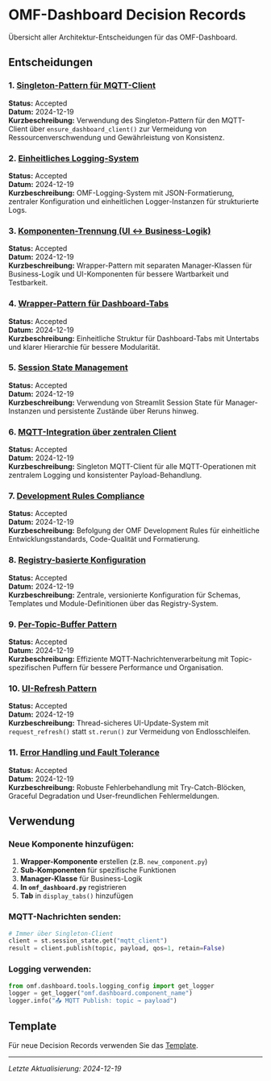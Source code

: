 # OMF-Dashboard Decision Records

Übersicht aller Architektur-Entscheidungen für das OMF-Dashboard.

## Entscheidungen

### 1. [Singleton-Pattern für MQTT-Client](01-singleton-pattern-mqtt-client.md)
**Status:** Accepted  
**Datum:** 2024-12-19  
**Kurzbeschreibung:** Verwendung des Singleton-Pattern für den MQTT-Client über `ensure_dashboard_client()` zur Vermeidung von Ressourcenverschwendung und Gewährleistung von Konsistenz.

### 2. [Einheitliches Logging-System](02-unified-logging-system.md)
**Status:** Accepted  
**Datum:** 2024-12-19  
**Kurzbeschreibung:** OMF-Logging-System mit JSON-Formatierung, zentraler Konfiguration und einheitlichen Logger-Instanzen für strukturierte Logs.

### 3. [Komponenten-Trennung (UI ↔ Business-Logik)](03-component-separation-ui-business-logic.md)
**Status:** Accepted  
**Datum:** 2024-12-19  
**Kurzbeschreibung:** Wrapper-Pattern mit separaten Manager-Klassen für Business-Logik und UI-Komponenten für bessere Wartbarkeit und Testbarkeit.

### 4. [Wrapper-Pattern für Dashboard-Tabs](04-wrapper-pattern-dashboard-tabs.md)
**Status:** Accepted  
**Datum:** 2024-12-19  
**Kurzbeschreibung:** Einheitliche Struktur für Dashboard-Tabs mit Untertabs und klarer Hierarchie für bessere Modularität.

### 5. [Session State Management](05-session-state-management.md)
**Status:** Accepted  
**Datum:** 2024-12-19  
**Kurzbeschreibung:** Verwendung von Streamlit Session State für Manager-Instanzen und persistente Zustände über Reruns hinweg.

### 6. [MQTT-Integration über zentralen Client](06-mqtt-integration-central-client.md)
**Status:** Accepted  
**Datum:** 2024-12-19  
**Kurzbeschreibung:** Singleton MQTT-Client für alle MQTT-Operationen mit zentralem Logging und konsistenter Payload-Behandlung.

### 7. [Development Rules Compliance](07-development-rules-compliance.md)
**Status:** Accepted  
**Datum:** 2024-12-19  
**Kurzbeschreibung:** Befolgung der OMF Development Rules für einheitliche Entwicklungsstandards, Code-Qualität und Formatierung.

### 8. [Registry-basierte Konfiguration](08-registry-based-configuration.md)
**Status:** Accepted  
**Datum:** 2024-12-19  
**Kurzbeschreibung:** Zentrale, versionierte Konfiguration für Schemas, Templates und Module-Definitionen über das Registry-System.

### 9. [Per-Topic-Buffer Pattern](09-per-topic-buffer-pattern.md)
**Status:** Accepted  
**Datum:** 2024-12-19  
**Kurzbeschreibung:** Effiziente MQTT-Nachrichtenverarbeitung mit Topic-spezifischen Puffern für bessere Performance und Organisation.

### 10. [UI-Refresh Pattern](10-ui-refresh-pattern.md)
**Status:** Accepted  
**Datum:** 2024-12-19  
**Kurzbeschreibung:** Thread-sicheres UI-Update-System mit `request_refresh()` statt `st.rerun()` zur Vermeidung von Endlosschleifen.

### 11. [Error Handling und Fault Tolerance](11-error-handling-fault-tolerance.md)
**Status:** Accepted  
**Datum:** 2024-12-19  
**Kurzbeschreibung:** Robuste Fehlerbehandlung mit Try-Catch-Blöcken, Graceful Degradation und User-freundlichen Fehlermeldungen.

## Verwendung

### Neue Komponente hinzufügen:
1. **Wrapper-Komponente** erstellen (z.B. `new_component.py`)
2. **Sub-Komponenten** für spezifische Funktionen
3. **Manager-Klasse** für Business-Logik
4. **In `omf_dashboard.py`** registrieren
5. **Tab** in `display_tabs()` hinzufügen

### MQTT-Nachrichten senden:
```python
# Immer über Singleton-Client
client = st.session_state.get("mqtt_client")
result = client.publish(topic, payload, qos=1, retain=False)
```

### Logging verwenden:
```python
from omf.dashboard.tools.logging_config import get_logger
logger = get_logger("omf.dashboard.component_name")
logger.info("📤 MQTT Publish: topic → payload")
```

## Template

Für neue Decision Records verwenden Sie das [Template](decision_template.md).

---

*Letzte Aktualisierung: 2024-12-19*
